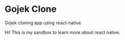 # Gojek Clone
Gojek cloning app using react-native

Hi!
This is my sandbox to learn more about react native.
